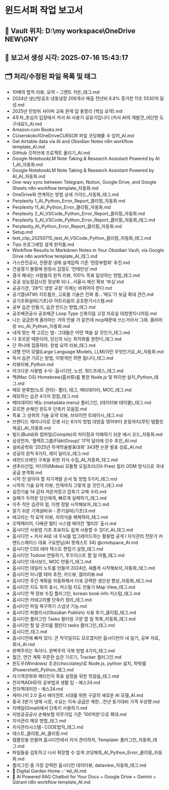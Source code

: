 # 윈드서퍼 작업 보고서

## 📂 Vault 위치: D:\my workspace\OneDrive NEW\GNY

## 📝 보고서 생성 시각: 2025-07-16 15:43:17
## 🗂️ 처리/수정된 파일 목록 및 태그
- 10배의 법칙 리뷰, 요약 – 그랜트 카돈_태그.md
- 2024년 냉난방공조·냉동냉장 206개사 매출 전년비 6.8% 증가한 11조 5530억 달성.md
- 2025년 민방위 사이버 교육 문제 답 총정리 (핵심 요약).md
- 4주차_초심자 입장에서 커서 AI 사용기 공유기입니다 (커서 AI의 재발견_대단한 도구네요!)_AI.md
- Amazon.com Books.md
- CUserskoko1OneDriveCURSOR 파일 코딩해줄 수 있어_AI.md
- Get Airtable data via AI and Obsidian Notes  n8n workflow template_AI.md
- GitHub 깃허브에 프로젝트 올리기_AI.md
- Google NotebookLM  Note Taking & Research Assistant Powered by AI 1_AI_자동화.md
- Google NotebookLM  Note Taking & Research Assistant Powered by AI_AI_자동화.md
- One-way sync between Telegram, Notion, Google Drive, and Google Sheets  n8n workflow template_자동화.md
- OneDrive와 연계하는 방법 상세 가이드_자동화_태그.md
- Perplexity 1_AI_Python_Error_Report_클리핑_자동화.md
- Perplexity 11_AI_Python_Error_클리핑_자동화.md
- Perplexity 2_AI_VSCode_Python_Error_Report_클리핑_자동화.md
- Perplexity 3_AI_VSCode_Python_Error_Report_클리핑_자동화_태그.md
- Perplexity_AI_Python_Error_Report_클리핑_자동화.md
- Setup.md
- test_clip_20250715_test_AI_VSCode_Python_클리핑_자동화_태그.md
- Tips 프로그래밍 설계 원칙들.md
- Workflow Results to Markdown Notes in Your Obsidian Vault, via Google Drive  n8n workflow template_AI_태그.md
- 가스안전공사, 친환경 냉매 설계압력 기준 ‘현장부합화’ 추진.md
- 건설경기 불황에 원청사 갑질도 ‘천태만상’.md
- 결국 해내는 사람들의 원칙 리뷰, 100% 목표 달성하는 방법_태그.md
- 공공 성능점검시장 정상화 되나…서울시 예산 확보 ‘부심’.md
- 공공기관, ‘28℃ 냉방 규정’ 이제는 바뀌어야 한다.md
- 공기열(ATW) 히트펌프, 고효율 기술은 진화 중…‘제도’가 보급 확대 관건.md
- 공기조화설비(기초)㉓ 아트리움의 공조환기시스템.md
- 공부 습관 만들기, 습관 만드는 방법_태그.md
- 공조배관공사 공조배관 Loop Type 신축이음 고정  자료실  대청엔지니어링.md
- 나는 궁금한게 올라마는 거의 안쓸 거 같은데 mcp때문에 쓰는거라서 그래. 올라마랑 mc_AI_Python_자동화.md
- 내게 맞는 책 고르는 법- 그대들은 어떤 책을 살 것인가_태그.md
- 다 호르몬 때문이야, 당신의 뇌는 최적화를 원한다_태그.md
- 단 하나에 집중하라. 원씽 요약 리뷰_태그.md
- 대형 언어 모델(Large Language Models, LLM)이란 무엇인가요_AI_자동화.md
- 독서 습관 기르는 방법, 이렇게만 하면 됩니다_태그.md
- 리뷰리뷰_Python.md
- 마크다운 사용법 수식- 옵시디언, 노션, 워드프레스_태그.md
- 맥(Mac OS) Homebrew(홈브류)를 통한 Node.js 및 파이썬 설치_Python_태그.md
- 메모 분류법(노트 관리)- 폴더, 태그, 메타데이터, MOC_태그.md
- 메모하는 습관 4가지 장점_태그.md
- 메타데이터 메뉴 (metadata menu) 플러그인, (데이터뷰 테이블)_태그.md
- 모르면 손해인 윈도우 단축키 모음집.md
- 목표 그 성취의 기술 요약 리뷰, 브라이언 트레이시_태그.md
- 브랜디드 제미나이로 갓생 사는 6가지 방법 대방출 영어부터 운동까지(루틴 템플릿 제공)_AI_자동화.md
- 빌드(Build)와 컴파일(Compile)의 차이점과 이해하기 쉬운 예시 코드_자동화.md
- 삼성전자, ‘플랙트그룹(FläktGroup)’ 17억 달러에 인수 추진_AI.md
- 설비공학회 ‘2025년 하계학술발표대회’ 343편 논문 발표 성료_AI.md
- 성공의 원칙 8가지, 레이 달리오_태그.md
- 세컨드브레인 구축을 위한 지식 수집_AI_자동화_태그.md
- 센추리산업, 미디어(Midea) 모듈형 오일프리(Oil-Free) 칠러 ODM 방식으로 국내 공급 본격화.md
- 시작 전 알아야 할 자기계발 순서 및 방법 5가지_태그.md
- 시작의 기술 요약 리뷰, 언제까지 그렇게 살 것인가_태그.md
- 실전기술 14 감자 저온저장고 압축기 교체 수리.md
- 실패가 두려운 당신에게, 빠르게 실패하기_태그.md
- 아주 작은 습관의 힘, 이젠 정말 시작해보자_태그.md
- 알기 쉬운 기계설비㉞ - 환기설비(기초)3.md
- 에고라는 적 요약 리뷰, 자의식을 해체하라_태그.md
- 오텍캐리어, 다배관 멀티 시스템 에어컨 ‘멀티S’ 출시.md
- 옵시디안 사용법 기초  초보자도 쉽게 사용할 수 있다!_AI_태그.md
- 옵시디언 + 커서 AI로 내 두뇌를 업그레이드하는 활용법 공개 l 지식관리 전문가 커맨드스페이스 대표 구요한님(AI 팟캐스트 34) @cmdspace_AI.md
- 옵시디언 CSS 테마 텍스트 편집기 설정_태그.md
- 옵시디언 Todoist 연동하기, 투두이스트 할 일 어플_태그.md
- 옵시디언 대시보드, MOC 만들기_태그.md
- 옵시디언 데일리 노트를 만들어 2024년, 새롭게 시작해보자_자동화_태그.md
- 옵시디언 미니멀 테마 추천, 카드뷰, 갤러리뷰.md
- 옵시디언 주간 계획을 자동화해서 더욱 강력한 생산성 향상_자동화_태그.md
- 옵시디언 지도 위치 표시, 커스텀 지도 만들기 Map View_태그.md
- 옵시디언 책 정보 수집 플러그인, korean book info 커스텀_태그.md
- 옵시디언 카테고리별 단축키 정리_태그.md
- 옵시디언 파일 복구하기 스냅샷 기능.md
- 옵시디언 퍼블리시(Obsidian Publish) 사용 후기_클리핑_태그.md
- 옵시디언 플러그인 Tasks 필터링 구문 할 일 목록_자동화_태그.md
- 옵시디언 할 일 관리를 캘린더 tasks 플러그인_태그.md
- 옵시디언_태그.md
- 옵시디언에 빠져 있다. 큰 착각일지도 모르겠지만 옵시디언이 내 일기, 공부 자료, 회사_AI.md
- 완벽주의는 독이다. 완벽주의 극복 방법 4가지_태그.md
- 월간, 연간 계획 꾸준한 습관 기르기, Tracker 플러그인.md
- 윈도우(Windows) 초코(chocolatey)로 Node.js, python 설치, 파워쉘 (Powershell)_Python_태그.md
- 자기객관화와 메타인지 목표 설정을 위한 첫걸음_태그.md
- 전자책ADHD의 공부법과 생활 팁 - 예스24.md
- 전자책데미안 - 예스24.md
- 제미나이 2.0 출시 에이전트 시대를 위한 구글의 새로운 AI 모델_AI.md
- 중국 3분기 냉매 시장, 수요는 지속·공급은 제한…전년 동기대비 가격 우상향.md
- 지메일(Gmail)에서 단축키 사용하기.md
- 지방공공공사 손해보험 의무가입 기준 ‘100억원’으로 확대.md
- 지식관리 메모 방법_태그.md
- 지식관리시스템- CODE법칙_태그.md
- 테스트_클리핑_AI_클리핑.md
- 템플릿을 만들어 옵시디언에서 지식 관리하자, Templater 플러그인_자동화_태그.md
- 파일들을 검토하고 나서 확장할 수 있게 코딩해줘_AI_Python_Error_클리핑_자동화.md
- 플러그인 중 가장 강력한 옵시디언 데이터뷰, dataview_자동화_태그.md
- 🏡 Digital Garden Home ✅ 🌀🌐_AI.md
- 🤖 AI Powered RAG Chatbot for Your Docs + Google Drive + Gemini + Qdrant  n8n workflow template_AI.md
